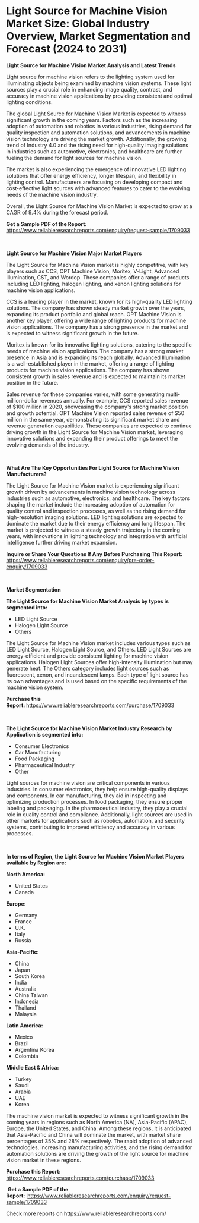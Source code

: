 <p><h1>Light Source for Machine Vision Market Size: Global Industry Overview, Market Segmentation and Forecast (2024 to 2031)</h1></p><p><strong>Light Source for Machine Vision Market Analysis and Latest Trends</strong></p>
<p><p>Light source for machine vision refers to the lighting system used for illuminating objects being examined by machine vision systems. These light sources play a crucial role in enhancing image quality, contrast, and accuracy in machine vision applications by providing consistent and optimal lighting conditions.</p><p>The global Light Source for Machine Vision Market is expected to witness significant growth in the coming years. Factors such as the increasing adoption of automation and robotics in various industries, rising demand for quality inspection and automation solutions, and advancements in machine vision technology are driving the market growth. Additionally, the growing trend of Industry 4.0 and the rising need for high-quality imaging solutions in industries such as automotive, electronics, and healthcare are further fueling the demand for light sources for machine vision.</p><p>The market is also experiencing the emergence of innovative LED lighting solutions that offer energy efficiency, longer lifespan, and flexibility in lighting control. Manufacturers are focusing on developing compact and cost-effective light sources with advanced features to cater to the evolving needs of the machine vision industry.</p><p>Overall, the Light Source for Machine Vision Market is expected to grow at a CAGR of 9.4% during the forecast period.</p></p>
<p><strong>Get a Sample PDF of the Report:&nbsp;</strong> <a href="https://www.reliableresearchreports.com/enquiry/request-sample/1709033">https://www.reliableresearchreports.com/enquiry/request-sample/1709033</a></p>
<p>&nbsp;</p>
<p><strong>Light Source for Machine Vision Major Market Players</strong></p>
<p><p>The Light Source for Machine Vision market is highly competitive, with key players such as CCS, OPT Machine Vision, Moritex, V-Light, Advanced Illumination, CST, and Wordop. These companies offer a range of products including LED lighting, halogen lighting, and xenon lighting solutions for machine vision applications.</p><p>CCS is a leading player in the market, known for its high-quality LED lighting solutions. The company has shown steady market growth over the years, expanding its product portfolio and global reach. OPT Machine Vision is another key player, offering a wide range of lighting products for machine vision applications. The company has a strong presence in the market and is expected to witness significant growth in the future.</p><p>Moritex is known for its innovative lighting solutions, catering to the specific needs of machine vision applications. The company has a strong market presence in Asia and is expanding its reach globally. Advanced Illumination is a well-established player in the market, offering a range of lighting products for machine vision applications. The company has shown consistent growth in sales revenue and is expected to maintain its market position in the future.</p><p>Sales revenue for these companies varies, with some generating multi-million-dollar revenues annually. For example, CCS reported sales revenue of $100 million in 2020, showcasing the company's strong market position and growth potential. OPT Machine Vision reported sales revenue of $50 million in the same year, demonstrating its significant market share and revenue generation capabilities. These companies are expected to continue driving growth in the Light Source for Machine Vision market, leveraging innovative solutions and expanding their product offerings to meet the evolving demands of the industry.</p></p>
<p>&nbsp;</p>
<p><strong>What Are The Key Opportunities For Light Source for Machine Vision Manufacturers?</strong></p>
<p><p>The Light Source for Machine Vision market is experiencing significant growth driven by advancements in machine vision technology across industries such as automotive, electronics, and healthcare. The key factors shaping the market include the increasing adoption of automation for quality control and inspection processes, as well as the rising demand for high-resolution imaging solutions. LED lighting solutions are expected to dominate the market due to their energy efficiency and long lifespan. The market is projected to witness a steady growth trajectory in the coming years, with innovations in lighting technology and integration with artificial intelligence further driving market expansion.</p></p>
<p><strong>Inquire or Share Your Questions If Any Before Purchasing This Report:</strong> <a href="https://www.reliableresearchreports.com/enquiry/pre-order-enquiry/1709033">https://www.reliableresearchreports.com/enquiry/pre-order-enquiry/1709033</a></p>
<p>&nbsp;</p>
<p><strong>Market Segmentation</strong></p>
<p><strong>The Light Source for Machine Vision Market Analysis by types is segmented into:</strong></p>
<p><ul><li>LED Light Source</li><li>Halogen Light Source</li><li>Others</li></ul></p>
<p><p>The Light Source for Machine Vision market includes various types such as LED Light Source, Halogen Light Source, and Others. LED Light Sources are energy-efficient and provide consistent lighting for machine vision applications. Halogen Light Sources offer high-intensity illumination but may generate heat. The Others category includes light sources such as fluorescent, xenon, and incandescent lamps. Each type of light source has its own advantages and is used based on the specific requirements of the machine vision system.</p></p>
<p><strong>Purchase this Report:&nbsp;</strong><a href="https://www.reliableresearchreports.com/purchase/1709033">https://www.reliableresearchreports.com/purchase/1709033</a></p>
<p>&nbsp;</p>
<p><strong>The Light Source for Machine Vision Market Industry Research by Application is segmented into:</strong></p>
<p><ul><li>Consumer Electronics</li><li>Car Manufacturing</li><li>Food Packaging</li><li>Pharmaceutical Industry</li><li>Other</li></ul></p>
<p><p>Light sources for machine vision are critical components in various industries. In consumer electronics, they help ensure high-quality displays and components. In car manufacturing, they aid in inspecting and optimizing production processes. In food packaging, they ensure proper labeling and packaging. In the pharmaceutical industry, they play a crucial role in quality control and compliance. Additionally, light sources are used in other markets for applications such as robotics, automation, and security systems, contributing to improved efficiency and accuracy in various processes.</p></p>
<p>&nbsp;</p>
<p><strong>In terms of Region, the Light Source for Machine Vision Market Players available by Region are:</strong></p>
<p>
    <p> <strong> North America: </strong>
        <ul>
            <li>United States</li>
            <li>Canada</li>
        </ul>
        </p> 
    <p> <strong> Europe: </strong>
        <ul>
            <li>Germany</li>
            <li>France</li>
            <li>U.K.</li>
            <li>Italy</li>
            <li>Russia</li>
        </ul>
        </p> 
    <p> <strong> Asia-Pacific: </strong>
        <ul>
            <li>China</li>
            <li>Japan</li>
            <li>South Korea</li>
            <li>India</li>
            <li>Australia</li>
            <li>China Taiwan</li>
            <li>Indonesia</li>
            <li>Thailand</li>
            <li>Malaysia</li>
        </ul>
        </p> 
    <p> <strong> Latin America: </strong>
        <ul>
            <li>Mexico</li>
            <li>Brazil</li>
            <li>Argentina Korea</li>
            <li>Colombia</li>
        </ul>
        </p> 
    <p> <strong> Middle East & Africa: </strong>
        <ul>
            <li>Turkey</li>
            <li>Saudi</li>
            <li>Arabia</li>
            <li>UAE</li>
            <li>Korea</li>
        </ul>
    </p>
    </p>
<p><p>The machine vision market is expected to witness significant growth in the coming years in regions such as North America (NA), Asia-Pacific (APAC), Europe, the United States, and China. Among these regions, it is anticipated that Asia-Pacific and China will dominate the market, with market share percentages of 35% and 28% respectively. The rapid adoption of advanced technologies, increasing manufacturing activities, and the rising demand for automation solutions are driving the growth of the light source for machine vision market in these regions.</p></p>
<p><strong>Purchase this Report: </strong><a href="https://www.reliableresearchreports.com/purchase/1709033">https://www.reliableresearchreports.com/purchase/1709033</a></p>
<p>&nbsp;<strong>Get a Sample PDF of the Report:&nbsp;&nbsp;</strong><a href="https://www.reliableresearchreports.com/enquiry/request-sample/1709033">https://www.reliableresearchreports.com/enquiry/request-sample/1709033</a></p>
<p><strong></strong></p>
<p>Check more reports on https://www.reliableresearchreports.com/</p>